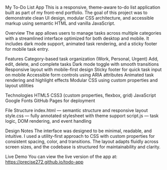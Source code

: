 My To-Do List App
This is a responsive, theme-aware to-do list application built as part of my front-end portfolio. The goal of this project was to demonstrate clean UI design, modular CSS architecture, and accessible markup using semantic HTML and vanilla JavaScript.

Overview
The app allows users to manage tasks across multiple categories with a streamlined interface optimized for both desktop and mobile. It includes dark mode support, animated task rendering, and a sticky footer for mobile task entry.

Features
Category-based task organization (Work, Personal, Urgent)
Add, edit, delete, and complete tasks
Dark mode toggle with smooth transitions
Responsive layout with mobile-first design
Sticky footer for quick task input on mobile
Accessible form controls using ARIA attributes
Animated task rendering and highlight effects
Modular CSS using custom properties and layout utilities

Technologies
HTML5
CSS3 (custom properties, flexbox, grid)
JavaScript
Google Fonts
GitHub Pages for deployment

File Structure
index.html — semantic structure and responsive layout
style.css — fully annotated stylesheet with theme support
script.js — task logic, DOM rendering, and event handling

Design Notes
The interface was designed to be minimal, readable, and intuitive. I used a utility-first approach to CSS with custom properties for consistent spacing, color, and transitions. The layout adapts fluidly across screen sizes, and the codebase is structured for maintainability and clarity.

Live Demo
You can view the live version of the app at: https://precise272.github.io/todo-app
